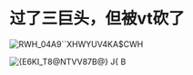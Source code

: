 # 过了三巨头，但被vt砍了


![RWH_04A9``XHWYUV4KA$CWH](https://user-images.githubusercontent.com/46450756/221449854-05d7f5ef-cbb7-4ae6-9809-76f6ecedde44.png)


![{E6KI_T8@NTVV87B@} J{ B](https://user-images.githubusercontent.com/46450756/221449864-f6ee528e-e3d0-4c5a-ba65-3f8582055d9e.png)
